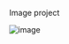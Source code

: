Image project

![image](https://github.com/hao1202/react-admin/assets/123229683/610edae1-e941-4e55-8781-4841b3640943)
